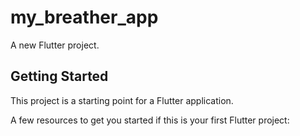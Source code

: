 # my_breather_app

A new Flutter project.

## Getting Started

This project is a starting point for a Flutter application.

A few resources to get you started if this is your first Flutter project:

